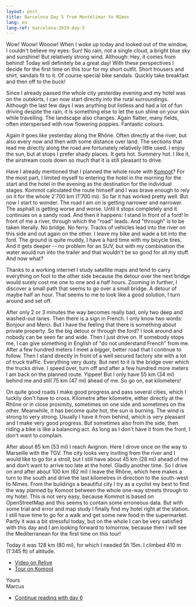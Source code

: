 ```yaml
---
layout: post
title: Barcelona Day 5 from Montélimar to Nîmes
lang: en
lang-ref: barcelona-2019-day-5
---
```


Wow! Woow! Wooow! When I woke up today and looked out of the window, I couldn't believe my eyes: Sun! No rain, not a single cloud, a bright blue sky and sunshine! But relatively strong wind. Although: Hey, it comes from behind! Today will definitely be a great day! With these perspectives I decide for the first time on this tour for my short outfit. Short trousers and shirt, sandals fit to it. Of course special bike sandals. Quickly take breakfast and then off to the buck!

Since I already passed the whole city yesterday evening and my hotel was on the outskirts, I can now start directly into the rural surroundings. Although the last few days I was anything but listless and had a lot of fun driving despite the rain, it is something else to let the sun shine on your skin while travelling. The landscape also changes. Again flatter, many fields, often interspersed with now flowering poppies. Fantastic colours.

Again it goes like yesterday along the Rhône. Often directly at the river, but also every now and then with some distance over land. The sections that lead me directly along the road are fortunately relatively little used. I enjoy the sun, but at stops I prefer shady places. It gets hot. Summery hot. I like it, the airstream cools down so much that it is still pleasant to drive.

Have I already mentioned that I planned the whole route with [Komoot](https://www.komoot.com/)? For the most part, I limited myself to entering the hotel in the morning for the start and the hotel in the evening as the destination for the individual stages. Kommot calculated the route himself and I was brave enough to rely on it for the whole 2'700 km (1'700 mi). So far it has worked pretty well. But now I start to wonder. The road I am on is getting narrower and narrower. The asphalt is getting worse and worse. Until it stops completely and it continues on a sandy road. And then it happens: I stand in front of a ford! In front of me a river, through which the "road" leads. And "through" is to be taken literally. No bridge. No ferry. Tracks of vehicles lead into the river on this side and out again on the other. I leave my bike and wade a bit into the ford. The ground is quite muddy, I have a hard time with my bicycle tires. And it gets deeper -- no problem for an SUV, but with my combination the water would run into the trailer and that wouldn't be so good for all my stuff. And now what?

Thanks to a working internet I study satellite maps and tend to carry everything on foot to the other side because the detour over the next bridge would surely cost me one to one and a half hours. Zooming in further, I discover a small path that seems to go over a small bridge. A detour of maybe half an hour. That seems to me to look like a good solution, I turn around and set off.

After only 2 or 3 minutes the way becomes really bad, only two deep and washed-out lanes. Then there is a sign in French. I only know two words: Bonjour and Merci. But I have the feeling that there is something about private property. So the big detour or through the ford? I look around and nobody can be seen far and wide. Then I just drive on. If somebody stops me, I can give something in English of "do not understand French" from me. After a few hundred meters I meet a bigger, better road that I continue to follow. Then I stand directly in front of a well secured factory site with a lot of truck traffic. Everything very dusty. But next to it is the bridge over which the trucks drive. I speed over, turn off and after a few hundred more meters I am back on the planned route. Yippee! But I only have 55 km (34 mi) behind me and still 75 km (47 mi) ahead of me. So go on, eat kilometers!

On quite good roads I make good progress and pass several cities, which I luckily don't have to cross. Kilometre after kilometre, either directly at the Rhône or in close proximity, sometimes on one side and sometimes on the other. Meanwhile, it has become quite hot, the sun is burning. The wind is strong to very strong. Usually I have it from behind, which is very pleasant and I make very good progress. But sometimes also from the side, then riding a bike is like a balancing act. As long as I don't have it from the front, I don't want to complain.

After about 85 km (53 mi) I reach Avignon. Here I drove once on the way to Marseille with the TGV. The city looks very inviting from the river and I would like to go for a stroll, but I still have about 45 km (28 mi) ahead of me and don't want to arrive too late at the hotel. Gladly another time. So I drive on and after about 100 km (62 mi) I leave the Rhône, which here makes a turn to the south and drive the last kilometres in direction to the south-west to Nîmes. From the buildings a beautiful city I try as a cyclist my best to find the way planned by Komoot between the whole one-way streets through to my hotel. This is not very easy, because Kommot is based on OpenStreetMap and this seems to contain some erroneous data. But with some trial and error and map study I finally find my hotel right at the station. I still have time to go for a walk and get some new food in the supermarket. Partly it was a bit stressful today, but on the whole I can be very satisfied with this day and I am looking forward to tomorrow, because then I will see the Mediterranean for the first time on this tour!

Today it was 128 km (80 mi), for which I needed 5h 15m. I climbed 410 m (1'345 ft) of altitude.

- [Video on Relive](https://www.relive.cc/view/r10005739087)
- [Tour on Komoot](https://www.komoot.com/tour/67914897/zoom)

Yours  
Marcus

- [Continue reading with day 6](/en/tour/2019/05/22/Barcelona-2019-Day-6/)
